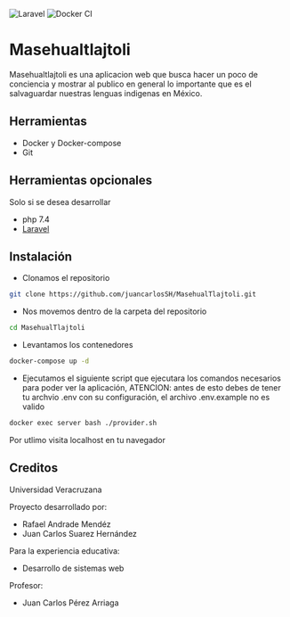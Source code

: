 ![Laravel](https://github.com/juancarlosSH/MasehualTlajtoli/workflows/Laravel/badge.svg)
![Docker CI](https://github.com/juancarlosSH/MasehualTlajtoli/workflows/Docker%20CI/badge.svg)
# Masehualtlajtoli
Masehualtlajtoli es una aplicacion web que busca hacer un poco de conciencia y mostrar al publico en general lo importante que es el salvaguardar nuestras lenguas indigenas en México.
## Herramientas
* Docker y Docker-compose
* Git
## Herramientas opcionales
Solo si se desea desarrollar
* php 7.4
* [Laravel](https://laravel.com/docs/8.x)
## Instalación
* Clonamos el repositorio
```bash
git clone https://github.com/juancarlosSH/MasehualTlajtoli.git
```
* Nos movemos dentro de la carpeta del repositorio
```bash
cd MasehualTlajtoli
```
* Levantamos los contenedores
```bash
docker-compose up -d
```
* Ejecutamos el siguiente script que ejecutara los comandos necesarios para poder ver la aplicación, ATENCION: antes de esto debes de tener tu archvio .env con su configuración, el archivo .env.example no es valido
```bash
docker exec server bash ./provider.sh
```
Por utlimo visita localhost en tu navegador
## Creditos
Universidad Veracruzana

Proyecto desarrollado por:
* Rafael Andrade Mendéz
* Juan Carlos Suarez Hernández

Para la experiencia educativa:
* Desarrollo de sistemas web

Profesor:
* Juan Carlos Pérez Arriaga
